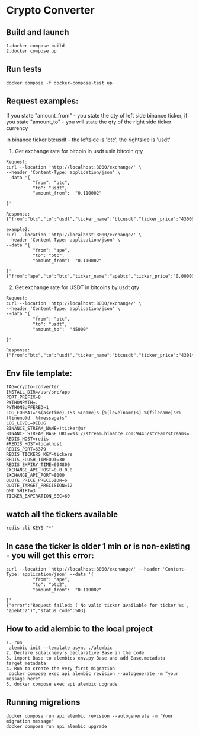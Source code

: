 # Crypto Converter

## Build and launch
```shell
1.docker compose build
2.docker compose up

```

## Run tests
```shell
docker compose -f docker-compose-test up
```

## Request examples:
If you state "amount_from" - you state the qty of left side  binance ticker, if you state "amount_to" - 
you will state the qty of the right side ticker currency

in binance ticker btcusdt - the leftside is 'btc', the rightside is 'usdt'

1. Get exchange rate for bitcoin in usdt usin bitcoin qty
```shell
Request:
curl --location 'http://localhost:8000/exchange/' \
--header 'Content-Type: application/json' \
--data '{
          "from": "btc",
          "to": "usdt",
          "amount_from":  "0.110002"
          
}'

Response:
{"from":"btc","to":"usdt","ticker_name":"btcusdt","ticker_price":"43006.69","amount_from":"0.110002","amount_to":"4730.82191338usdt","rate_timestamp":1706959620376}

example2:
curl --location 'http://localhost:8000/exchange/' \
--header 'Content-Type: application/json' \
--data '{
          "from": "ape",
          "to": "btc",
          "amount_from":  "0.110002"
          
}'
{"from":"ape","to":"btc","ticker_name":"apebtc","ticker_price":"0.00003201","amount_from":"0.110002","amount_to":"0.000003520064btc","rate_timestamp":1707119984391}

```

2. Get exchange rate for USDT in bitcoins by usdt qty
```shell
Request:
curl --location 'http://localhost:8000/exchange/' \
--header 'Content-Type: application/json' \
--data '{
          "from": "btc",
          "to": "usdt",
          "amount_to":  "45000"
          
}'

Response:
{"from":"btc","to":"usdt","ticker_name":"btcusdt","ticker_price":"43014.84","amount_from":"1.04615058431btc","amount_to":"45000","rate_timestamp":1706959567656}
```

## Env file  template:
```shell
TAG=crypto-converter
INSTALL_DIR=/usr/src/app
PORT_PREFIX=8
PYTHONPATH=.
PYTHONBUFFERED=1
LOG_FORMAT="%(asctime)-15s %(name)s [%(levelname)s] %(filename)s:%(lineno)d  %(message)s"
LOG_LEVEL=DEBUG
BINANCE_STREAM_NAME=!ticker@ar
BINANCE_STREAM_BASE_URL=wss://stream.binance.com:9443/stream?streams=
REDIS_HOST=redis
#REDIS_HOST=localhost
REDIS_PORT=6379
REDIS_TICKERS_KEY=tickers
REDIS_FLUSH_TIMEOUT=30
REDIS_EXPIRY_TIME=604800
EXCHANGE_API_HOST=0.0.0.0
EXCHANGE_API_PORT=8000
QUOTE_PRICE_PRECISION=6
QUOTE_TARGET_PRECISION=12
GMT_SHIFT=3
TICKER_EXPIRATION_SEC=60
```

## watch all the tickers available
```shell
redis-cli KEYS "*"
```

## In case the ticker is older 1 min or is non-existing - you will get this error:
```shell
curl --location 'http://localhost:8000/exchange/' --header 'Content-Type: application/json' --data '{
          "from": "ape",
          "to": "btc2",
          "amount_from":  "0.110002"
          
}'
{"error":"Request failed: ('No valid ticker available for ticker %s', 'apebtc2')","status_code":503}
```

## How to add alembic to the local project
```shell
1. run
 alembic init --template async ./alembic
2. Declare sqlalchemy's declarative Base in the code
3. import Base to alembics env.py Base and add Base.metadata target_metadata
4. Run to create the very first migration 
 docker compose exec api alembic revision --autogenerate -m "your message here"
5. docker compose exec api alembic upgrade
```

## Running migrations
```shell
docker compose run api alembic revision --autogenerate -m "Your migration message"
docker compose run api alembic upgrade
```